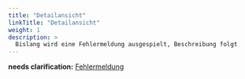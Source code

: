 ```yaml
---
title: "Detailansicht"
linkTitle: "Detailansicht"
weight: 1
description: >
  Bislang wird eine Fehlermeldung ausgespielt, Beschreibung folgt 
---
```

__needs clarification:__ <a href="https://trello.com/c/sj1h3W7g"> Fehlermeldung </a>
